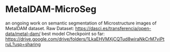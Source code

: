 # MetalDAM-MicroSeg
an ongoing work on semantic segmentation of Microstructure images of MetalDAM dataset.
Raw Dataset: https://dasci.es/transferencia/open-data/metal-dam/
best model Checkpoint so far: https://drive.google.com/drive/folders/1LkaEHVMXjCQTud8wiraNkCrM7viPtruL?usp=sharing
 
